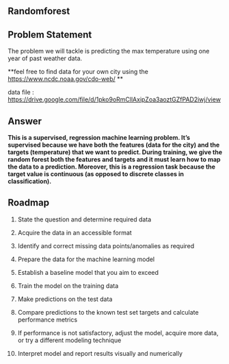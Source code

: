 ## Randomforest

## Problem Statement
The problem we will tackle is predicting the max temperature using one year of past weather data.

**feel free to find data for your own city using the https://www.ncdc.noaa.gov/cdo-web/ **

data file : https://drive.google.com/file/d/1pko9oRmCllAxipZoa3aoztGZfPAD2iwj/view

## Answer

**This is a supervised, regression machine learning problem. It’s supervised because we have both the features (data for the city) and the targets (temperature) that we want to predict. During training, we give the random forest both the features and targets and it must learn how to map the data to a prediction. Moreover, this is a regression task because the target value is continuous (as opposed to discrete classes in classification).**

## Roadmap

1. State the question and determine required data

2. Acquire the data in an accessible format

3. Identify and correct missing data points/anomalies as required

4. Prepare the data for the machine learning model

5. Establish a baseline model that you aim to exceed

6. Train the model on the training data

7. Make predictions on the test data

8. Compare predictions to the known test set targets and calculate performance metrics

9. If performance is not satisfactory, adjust the model, acquire more data, or try a different modeling technique

10. Interpret model and report results visually and numerically